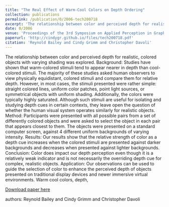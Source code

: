 ```yaml
---
title: "The Real Effect of Warm-Cool Colors on Depth Ordering"
collection: publications
permalink: /publication/0/2006-tech200718
excerpt: 'The relationship between color and perceived depth for realistic,  colored objects with varying shading was explored. Background: Studies have shown that warm-colored stimuli tend to appear nearer in depth than cool-colored stimuli. The majority of these studies asked human observers to view physically equidistant,  colored stimuli and compare them for relative depth. However,  in most cases,  the stimuli presented were rather simple: straight colored lines,  uniform color patches,  point light sources,  or symmetrical objects with uniform shading. Additionally,  the colors were typically highly saturated. Although such stimuli are useful for isolating and studying depth cues in certain contexts,  they leave open the question of whether the human visual system operates similarly for realistic objects. Method: Participants were presented with all possible pairs from a set of differently colored objects and were asked to select the object in each pair that appears closest to them. The objects were presented on a standard computer screen,  against 4 different uniform backgrounds of varying intensity. Results: Our results show that the relative strength of color as a depth cue increases when the colored stimuli are presented against darker backgrounds and decreases when presented against lighter backgrounds. Conclusion: Color does impact our depth perception even though it is a relatively weak indicator and is not necessarily the overriding depth cue for complex,  realistic objects. Application: Our observations can be used to guide the selection of color to enhance the perceived depth of objects presented on traditional display devices and newer immersive virtual environments. Warm cool colors,  depth, '
date: 0/2006
venue: 'Proceedings of the 3rd Symposium on Applied Perception in Graphics and Visualization'
paperurl: 'http://cindygr.github.io/files/tech200718.pdf'
citation: 'Reynold Bailey and Cindy Grimm and Christopher Davoli'
---
```

The relationship between color and perceived depth for realistic,  colored objects with varying shading was explored. Background: Studies have shown that warm-colored stimuli tend to appear nearer in depth than cool-colored stimuli. The majority of these studies asked human observers to view physically equidistant,  colored stimuli and compare them for relative depth. However,  in most cases,  the stimuli presented were rather simple: straight colored lines,  uniform color patches,  point light sources,  or symmetrical objects with uniform shading. Additionally,  the colors were typically highly saturated. Although such stimuli are useful for isolating and studying depth cues in certain contexts,  they leave open the question of whether the human visual system operates similarly for realistic objects. Method: Participants were presented with all possible pairs from a set of differently colored objects and were asked to select the object in each pair that appears closest to them. The objects were presented on a standard computer screen,  against 4 different uniform backgrounds of varying intensity. Results: Our results show that the relative strength of color as a depth cue increases when the colored stimuli are presented against darker backgrounds and decreases when presented against lighter backgrounds. Conclusion: Color does impact our depth perception even though it is a relatively weak indicator and is not necessarily the overriding depth cue for complex,  realistic objects. Application: Our observations can be used to guide the selection of color to enhance the perceived depth of objects presented on traditional display devices and newer immersive virtual environments. Warm cool colors,  depth, 

[Download paper here](http://cindygr.github.io/files/tech200718.pdf)

authors: Reynold Bailey and Cindy Grimm and Christopher Davoli
